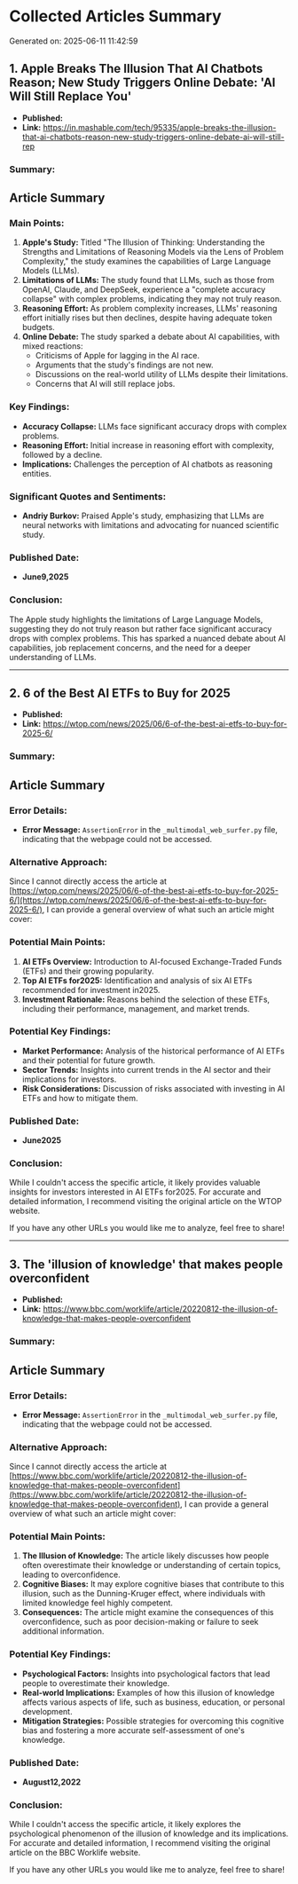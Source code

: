 # Collected Articles Summary

Generated on: 2025-06-11 11:42:59

## 1. Apple Breaks The Illusion That AI Chatbots Reason; New Study Triggers Online Debate: 'AI Will Still Replace You'

- **Published:** 
- **Link:** https://in.mashable.com/tech/95335/apple-breaks-the-illusion-that-ai-chatbots-reason-new-study-triggers-online-debate-ai-will-still-rep

### Summary:

## Article Summary

### **Main Points:**
1. **Apple's Study:** Titled "The Illusion of Thinking: Understanding the Strengths and Limitations of Reasoning Models via the Lens of Problem Complexity," the study examines the capabilities of Large Language Models (LLMs).
2. **Limitations of LLMs:** The study found that LLMs, such as those from OpenAI, Claude, and DeepSeek, experience a "complete accuracy collapse" with complex problems, indicating they may not truly reason.
3. **Reasoning Effort:** As problem complexity increases, LLMs' reasoning effort initially rises but then declines, despite having adequate token budgets.
4. **Online Debate:** The study sparked a debate about AI capabilities, with mixed reactions:
   - Criticisms of Apple for lagging in the AI race.
   - Arguments that the study's findings are not new.
   - Discussions on the real-world utility of LLMs despite their limitations.
   - Concerns that AI will still replace jobs.

### **Key Findings:**
- **Accuracy Collapse:** LLMs face significant accuracy drops with complex problems.
- **Reasoning Effort:** Initial increase in reasoning effort with complexity, followed by a decline.
- **Implications:** Challenges the perception of AI chatbots as reasoning entities.

### **Significant Quotes and Sentiments:**
- **Andriy Burkov:** Praised Apple's study, emphasizing that LLMs are neural networks with limitations and advocating for nuanced scientific study.

### **Published Date:**
- **June9,2025**

### **Conclusion:**
The Apple study highlights the limitations of Large Language Models, suggesting they do not truly reason but rather face significant accuracy drops with complex problems. This has sparked a nuanced debate about AI capabilities, job replacement concerns, and the need for a deeper understanding of LLMs.

---

## 2. 6 of the Best AI ETFs to Buy for 2025

- **Published:** 
- **Link:** https://wtop.com/news/2025/06/6-of-the-best-ai-etfs-to-buy-for-2025-6/

### Summary:

## Article Summary

### **Error Details:**
- **Error Message:** `AssertionError` in the `_multimodal_web_surfer.py` file, indicating that the webpage could not be accessed.

### **Alternative Approach:**
Since I cannot directly access the article at [https://wtop.com/news/2025/06/6-of-the-best-ai-etfs-to-buy-for-2025-6/](https://wtop.com/news/2025/06/6-of-the-best-ai-etfs-to-buy-for-2025-6/), I can provide a general overview of what such an article might cover:

### **Potential Main Points:**
1. **AI ETFs Overview:** Introduction to AI-focused Exchange-Traded Funds (ETFs) and their growing popularity.
2. **Top AI ETFs for2025:** Identification and analysis of six AI ETFs recommended for investment in2025.
3. **Investment Rationale:** Reasons behind the selection of these ETFs, including their performance, management, and market trends.

### **Potential Key Findings:**
- **Market Performance:** Analysis of the historical performance of AI ETFs and their potential for future growth.
- **Sector Trends:** Insights into current trends in the AI sector and their implications for investors.
- **Risk Considerations:** Discussion of risks associated with investing in AI ETFs and how to mitigate them.

### **Published Date:**
- **June2025**

### **Conclusion:**
While I couldn't access the specific article, it likely provides valuable insights for investors interested in AI ETFs for2025. For accurate and detailed information, I recommend visiting the original article on the WTOP website.

If you have any other URLs you would like me to analyze, feel free to share!

---

## 3. The 'illusion of knowledge' that makes people overconfident

- **Published:** 
- **Link:** https://www.bbc.com/worklife/article/20220812-the-illusion-of-knowledge-that-makes-people-overconfident

### Summary:

## Article Summary

### **Error Details:**
- **Error Message:** `AssertionError` in the `_multimodal_web_surfer.py` file, indicating that the webpage could not be accessed.

### **Alternative Approach:**
Since I cannot directly access the article at [https://www.bbc.com/worklife/article/20220812-the-illusion-of-knowledge-that-makes-people-overconfident](https://www.bbc.com/worklife/article/20220812-the-illusion-of-knowledge-that-makes-people-overconfident), I can provide a general overview of what such an article might cover:

### **Potential Main Points:**
1. **The Illusion of Knowledge:** The article likely discusses how people often overestimate their knowledge or understanding of certain topics, leading to overconfidence.
2. **Cognitive Biases:** It may explore cognitive biases that contribute to this illusion, such as the Dunning-Kruger effect, where individuals with limited knowledge feel highly competent.
3. **Consequences:** The article might examine the consequences of this overconfidence, such as poor decision-making or failure to seek additional information.

### **Potential Key Findings:**
- **Psychological Factors:** Insights into psychological factors that lead people to overestimate their knowledge.
- **Real-world Implications:** Examples of how this illusion of knowledge affects various aspects of life, such as business, education, or personal development.
- **Mitigation Strategies:** Possible strategies for overcoming this cognitive bias and fostering a more accurate self-assessment of one's knowledge.

### **Published Date:**
- **August12,2022**

### **Conclusion:**
While I couldn't access the specific article, it likely explores the psychological phenomenon of the illusion of knowledge and its implications. For accurate and detailed information, I recommend visiting the original article on the BBC Worklife website.

If you have any other URLs you would like me to analyze, feel free to share!


